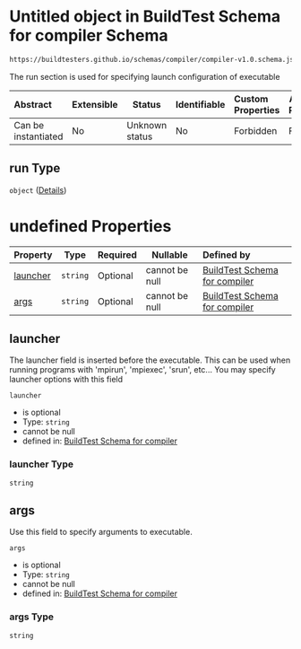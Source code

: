 # Untitled object in BuildTest Schema for compiler Schema

```txt
https://buildtesters.github.io/schemas/compiler/compiler-v1.0.schema.json#/properties/run
```

The run section is used for specifying launch configuration of executable


| Abstract            | Extensible | Status         | Identifiable | Custom Properties | Additional Properties | Access Restrictions | Defined In                                                                                |
| :------------------ | ---------- | -------------- | ------------ | :---------------- | --------------------- | ------------------- | ----------------------------------------------------------------------------------------- |
| Can be instantiated | No         | Unknown status | No           | Forbidden         | Forbidden             | none                | [compiler-v1.0.schema.json\*](../../out/compiler-v1.0.schema.json "open original schema") |

## run Type

`object` ([Details](compiler-v1-properties-run.md))

# undefined Properties

| Property              | Type     | Required | Nullable       | Defined by                                                                                                                                                                                              |
| :-------------------- | -------- | -------- | -------------- | :------------------------------------------------------------------------------------------------------------------------------------------------------------------------------------------------------ |
| [launcher](#launcher) | `string` | Optional | cannot be null | [BuildTest Schema for compiler](compiler-v1-properties-run-properties-launcher.md "https&#x3A;//buildtesters.github.io/schemas/compiler/compiler-v1.0.schema.json#/properties/run/properties/launcher") |
| [args](#args)         | `string` | Optional | cannot be null | [BuildTest Schema for compiler](compiler-v1-properties-run-properties-args.md "https&#x3A;//buildtesters.github.io/schemas/compiler/compiler-v1.0.schema.json#/properties/run/properties/args")         |

## launcher

The launcher field is inserted before the executable. This can be used when running programs with 'mpirun', 'mpiexec', 'srun', etc... You may specify launcher options with this field


`launcher`

-   is optional
-   Type: `string`
-   cannot be null
-   defined in: [BuildTest Schema for compiler](compiler-v1-properties-run-properties-launcher.md "https&#x3A;//buildtesters.github.io/schemas/compiler/compiler-v1.0.schema.json#/properties/run/properties/launcher")

### launcher Type

`string`

## args

Use this field to specify arguments to executable.


`args`

-   is optional
-   Type: `string`
-   cannot be null
-   defined in: [BuildTest Schema for compiler](compiler-v1-properties-run-properties-args.md "https&#x3A;//buildtesters.github.io/schemas/compiler/compiler-v1.0.schema.json#/properties/run/properties/args")

### args Type

`string`
